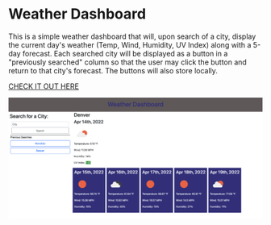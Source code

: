 # Weather Dashboard

This is a simple weather dashboard that will, upon search of a city, display the current day's weather (Temp, Wind, Humidity, UV Index) along with a 5-day forecast. Each searched city will be displayed as a button in a "previously searched" column so that the user may click the button and return to that city's forecast. The buttons will also store locally.

[CHECK IT OUT HERE](https://tbro4.github.io/weather-dashboard/)

![Weather Dash Screenshot](./assets/screenshots/weatherDash.png)
